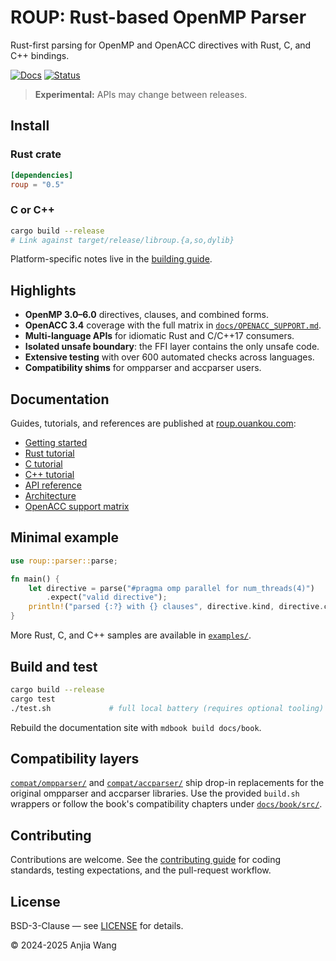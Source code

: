 # ROUP: Rust-based OpenMP Parser

Rust-first parsing for OpenMP and OpenACC directives with Rust, C, and C++ bindings.

[![Docs](https://img.shields.io/badge/docs-roup.ouankou.com-blue)](https://roup.ouankou.com)
[![Status](https://img.shields.io/badge/status-experimental-orange)](https://github.com/ouankou/roup)

> **Experimental:** APIs may change between releases.

## Install

### Rust crate

```toml
[dependencies]
roup = "0.5"
```

### C or C++

```bash
cargo build --release
# Link against target/release/libroup.{a,so,dylib}
```

Platform-specific notes live in the [building guide](https://roup.ouankou.com/building.html).

## Highlights

- **OpenMP 3.0–6.0** directives, clauses, and combined forms.
- **OpenACC 3.4** coverage with the full matrix in [`docs/OPENACC_SUPPORT.md`](docs/OPENACC_SUPPORT.md).
- **Multi-language APIs** for idiomatic Rust and C/C++17 consumers.
- **Isolated unsafe boundary**: the FFI layer contains the only unsafe code.
- **Extensive testing** with over 600 automated checks across languages.
- **Compatibility shims** for ompparser and accparser users.

## Documentation

Guides, tutorials, and references are published at [roup.ouankou.com](https://roup.ouankou.com):

- [Getting started](https://roup.ouankou.com/getting-started.html)
- [Rust tutorial](https://roup.ouankou.com/rust-tutorial.html)
- [C tutorial](https://roup.ouankou.com/c-tutorial.html)
- [C++ tutorial](https://roup.ouankou.com/cpp-tutorial.html)
- [API reference](https://roup.ouankou.com/api-reference.html)
- [Architecture](https://roup.ouankou.com/architecture.html)
- [OpenACC support matrix](docs/OPENACC_SUPPORT.md)

## Minimal example

```rust
use roup::parser::parse;

fn main() {
    let directive = parse("#pragma omp parallel for num_threads(4)")
        .expect("valid directive");
    println!("parsed {:?} with {} clauses", directive.kind, directive.clauses.len());
}
```

More Rust, C, and C++ samples are available in [`examples/`](examples/).

## Build and test

```bash
cargo build --release
cargo test
./test.sh             # full local battery (requires optional tooling)
```

Rebuild the documentation site with `mdbook build docs/book`.

## Compatibility layers

[`compat/ompparser/`](compat/ompparser/) and [`compat/accparser/`](compat/accparser/) ship drop-in replacements for the original ompparser and accparser libraries. Use the provided `build.sh` wrappers or follow the book's compatibility chapters under [`docs/book/src/`](docs/book/src/).

## Contributing

Contributions are welcome. See the [contributing guide](https://roup.ouankou.com/contributing.html) for coding standards, testing expectations, and the pull-request workflow.

## License

BSD-3-Clause — see [LICENSE](LICENSE) for details.

© 2024-2025 Anjia Wang

